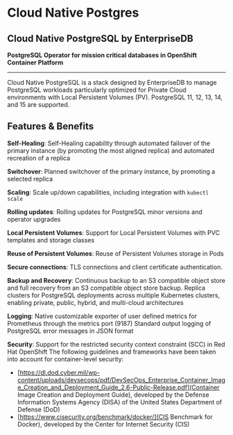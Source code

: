 # Cloud Native Postgres

## Cloud Native PostgreSQL by EnterpriseDB

**PostgreSQL Operator for mission critical databases in OpenShift Container Platform**

---

Cloud Native PostgreSQL is a stack designed by EnterpriseDB to manage PostgreSQL
workloads particularly optimized for Private Cloud environments with Local
Persistent Volumes (PV). PostgreSQL 11, 12, 13, 14, and 15 are supported.

## Features & Benefits

**Self-Healing**:
Self-Healing capability through automated failover of the primary instance
(by promoting the most aligned replica) and automated recreation of a replica

**Switchover**:
Planned switchover of the primary instance, by promoting a selected replica

**Scaling**:
Scale up/down capabilities, including integration with `kubectl scale`

**Rolling updates**:
Rolling updates for PostgreSQL minor versions and operator upgrades

**Local Persistent Volumes**:
Support for Local Persistent Volumes with PVC templates and storage classes

**Reuse of Persistent Volumes**:
Reuse of Persistent Volumes storage in Pods

**Secure connections**:
TLS connections and client certificate authentication.

**Backup and Recovery**:
Continuous backup to an S3 compatible object store and full recovery from an S3 compatible object store backup.
Replica clusters for PostgreSQL deployments across multiple Kubernetes clusters, enabling private, public, hybrid, and multi-cloud architectures

**Logging**:
Native customizable exporter of user defined metrics for Prometheus through the metrics port (9187)
Standard output logging of PostgreSQL error messages in JSON format

**Security**:
Support for the restricted security context constraint (SCC) in Red Hat OpenShift
The following guidelines and frameworks have been taken into account for container-level security:
 - [https://dl.dod.cyber.mil/wp-content/uploads/devsecops/pdf/DevSecOps_Enterprise_Container_Image_Creation_and_Deployment_Guide_2.6-Public-Release.pdf](Container Image Creation and Deployment Guide), developed by the Defense Information Systems Agency (DISA) of the United States Department of Defense (DoD)
 - [https://www.cisecurity.org/benchmark/docker/](CIS Benchmark for Docker), developed by the Center for Internet Security (CIS)
